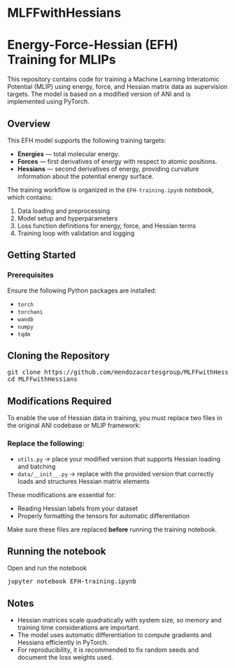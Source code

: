# MLFFwithHessians
# Energy-Force-Hessian (EFH) Training for MLIPs

This repository contains code for training a Machine Learning Interatomic Potential (MLIP) using energy, force, and Hessian matrix data as supervision targets. The model is based on a modified version of ANI and is implemented using PyTorch.

## Overview

This EFH model supports the following training targets:
- **Energies** — total molecular energy.
- **Forces** — first derivatives of energy with respect to atomic positions.
- **Hessians** — second derivatives of energy, providing curvature information about the potential energy surface.

The training workflow is organized in the `EFH-training.ipynb` notebook, which contains:
1. Data loading and preprocessing
2. Model setup and hyperparameters
3. Loss function definitions for energy, force, and Hessian terms
4. Training loop with validation and logging

## Getting Started

### Prerequisites

Ensure the following Python packages are installed:

- `torch`
- `torchani`
- `wandb`
- `numpy`
- `tqdm`

## Cloning the Repository

<pre>git clone https://github.com/mendozacortesgroup/MLFFwithHessians.git
cd MLFFwithHessians</pre>

  ## Modifications Required

To enable the use of Hessian data in training, you must replace two files in the original ANI codebase or MLIP framework:

### Replace the following:

- `utils.py` → place your modified version that supports Hessian loading and batching
- `data/__init__.py` → replace with the provided version that correctly loads and structures Hessian matrix elements

These modifications are essential for:

- Reading Hessian labels from your dataset
- Properly formatting the tensors for automatic differentiation

Make sure these files are replaced **before** running the training notebook.

## Running the notebook

Open and run the notebook
<pre>jupyter notebook EFH-training.ipynb</pre>

## Notes
- Hessian matrices scale quadratically with system size, so memory and training time considerations are important.
- The model uses automatic differentiation to compute gradients and Hessians efficiently in PyTorch.
- For reproducibility, it is recommended to fix random seeds and document the loss weights used.
